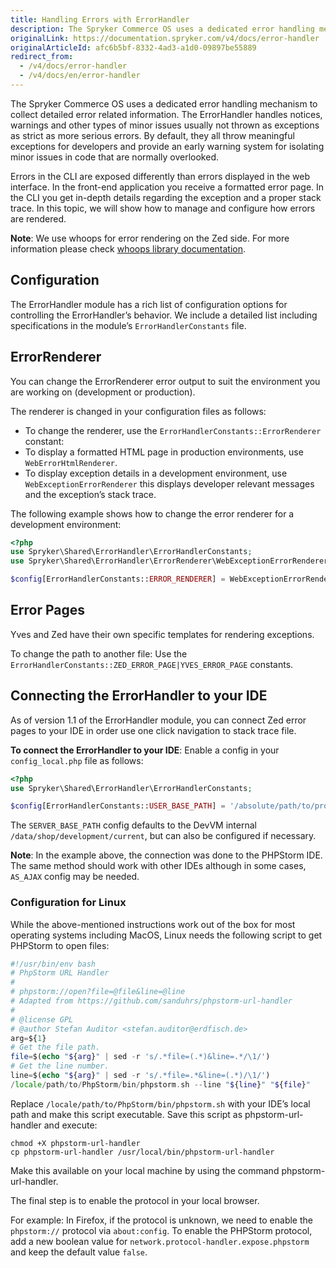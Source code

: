 ```yaml
---
title: Handling Errors with ErrorHandler
description: The Spryker Commerce OS uses a dedicated error handling mechanism to collect detailed error related information. The ErrorHandler handles notices, warnings and other types of minor issues usually not thrown as exceptions as strict as more serious errors.
originalLink: https://documentation.spryker.com/v4/docs/error-handler
originalArticleId: afc6b5bf-8332-4ad3-a1d0-09897be55889
redirect_from:
  - /v4/docs/error-handler
  - /v4/docs/en/error-handler
---
```


The Spryker Commerce OS uses a dedicated error handling mechanism to collect detailed error related information. The ErrorHandler handles notices, warnings and other types of minor issues usually not thrown as exceptions as strict as more serious errors. By default, they all throw meaningful exceptions for developers and provide an early warning system for isolating minor issues in code that are normally overlooked.

Errors in the CLI are exposed differently than errors displayed in the web interface. In the front-end application you receive a formatted error page. In the CLI you get in-depth details regarding the exception and a proper stack trace. In this topic, we will show how to manage and configure how errors are rendered.

**Note**: We use whoops for error rendering on the Zed side. For more information please check [whoops library documentation](https://filp.github.io/whoops/).

## Configuration
The ErrorHandler module has a rich list of configuration options for controlling the ErrorHandler’s behavior. We include a detailed list including specifications in the module’s `ErrorHandlerConstants` file.

## ErrorRenderer
You can change the ErrorRenderer error output to suit the environment you are working on (development or production).

The renderer is changed in your configuration files as follows:

* To change the renderer, use the `ErrorHandlerConstants::ErrorRenderer` constant:
* To display a formatted HTML page in production environments, use `WebErrorHtmlRenderer`.
* To display exception details in a development environment, use `WebExceptionErrorRenderer` this displays developer relevant messages and the exception’s stack trace.

The following example shows how to change the error renderer for a development environment:

```php
<?php
use Spryker\Shared\ErrorHandler\ErrorHandlerConstants;
use Spryker\Shared\ErrorHandler\ErrorRenderer\WebExceptionErrorRenderer;

$config[ErrorHandlerConstants::ERROR_RENDERER] = WebExceptionErrorRenderer::class;
```

## Error Pages
Yves and Zed have their own specific templates for rendering exceptions.

To change the path to another file: Use the `ErrorHandlerConstants::ZED_ERROR_PAGE|YVES_ERROR_PAGE` constants.

## Connecting the ErrorHandler to your IDE
As of version 1.1 of the ErrorHandler module, you can connect Zed error pages to your IDE in order use one click navigation to stack trace file.

**To connect the ErrorHandler to your IDE**: Enable a config in your `config_local.php` file as follows:

```php
<?php
use Spryker\Shared\ErrorHandler\ErrorHandlerConstants;

$config[ErrorHandlerConstants::USER_BASE_PATH] = '/absolute/path/to/project';

```

The `SERVER_BASE_PATH` config defaults to the DevVM internal `/data/shop/development/current`, but can also be configured if necessary.

**Note**: In the example above, the connection was done to the PHPStorm IDE. The same method should work with other IDEs although in some cases, `AS_AJAX` config may be needed.

### Configuration for Linux
While the above-mentioned instructions work out of the box for most operating systems including MacOS, Linux needs the following script to get PHPStorm to open files:

```php
#!/usr/bin/env bash
# PhpStorm URL Handler
#
# phpstorm://open?file=@file&line=@line
# Adapted from https://github.com/sanduhrs/phpstorm-url-handler
#
# @license GPL
# @author Stefan Auditor <stefan.auditor@erdfisch.de>
arg=${1}
# Get the file path.
file=$(echo "${arg}" | sed -r 's/.*file=(.*)&line=.*/\1/')
# Get the line number.
line=$(echo "${arg}" | sed -r 's/.*file=.*&line=(.*)/\1/')
/locale/path/to/PhpStorm/bin/phpstorm.sh --line "${line}" "${file}"
```

Replace `/locale/path/to/PhpStorm/bin/phpstorm.sh` with your IDE’s local path and make this script executable. Save this script as phpstorm-url-handler and execute:

```
chmod +X phpstorm-url-handler
cp phpstorm-url-handler /usr/local/bin/phpstorm-url-handler
```

Make this available on your local machine by using the command phpstorm-url-handler.

The final step is to enable the protocol in your local browser.

For example: In Firefox, if the protocol is unknown, we need to enable the `phpstorm://` protocol via `about:config`. To enable the PHPStorm protocol, add a new boolean value for `network.protocol-handler.expose.phpstorm` and keep the default value `false`.
